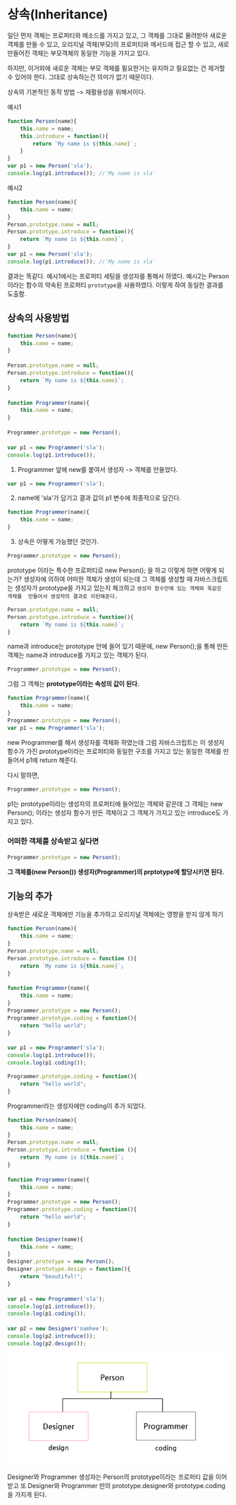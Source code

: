 # 상속(Inheritance)

일단 먼저 객체는 프로퍼티와 메소드를 가지고 있고, 그 객체를 그대로 물려받아 새로운 객체를 만들 수 있고, 오리지널 객체(부모)의 프로퍼티와 메서드에 접근 할 수 있고,  새로만들어진 객체는 부모객체의 동일한 기능을 가지고 있다.

하지만, 이거외에 새로운 객체는 부모 객체를 필요한거는 유지하고 필요없는 건 제거할 수 있어야 한다. 그대로 상속하는건 의미가 없기 때문이다.

상속의 기본적인 동작 방법 -> 재활용성을 위해서이다.

예시1

```js
function Person(name){
    this.name = name;
    this.introduce = function(){
        return `My name is ${this.name}`;
    }
}
var p1 = new Person('sla');
console.log(p1.introduce()); //'My name is sla'
```

예시2

```js
function Person(name){
    this.name = name;
}
Person.prototype.name = null;
Person.prototype.introduce = function(){
    return `My name is ${this.name}`;
}
var p1 = new Person('sla');
console.log(p1.introduce()); //'My name is sla'
```

결과는 똑같다. 
예시1에서는 프로퍼티 세팅을 생성자를 통해서 하였다.
예시2는 Person이라는 함수의 약속된 프로퍼티 `prototype`을 사용하였다.  이렇게 하여 동일한 결과를 도출함.



## 상속의 사용방법

```js
function Person(name){
    this.name = name;
}

Person.prototype.name = null;
Person.prototype.introduce = function(){
    return `My name is ${this.name}`;
}

function Programmer(name){
    this.name = name;
}

Programmer.prototype = new Person();

var p1 = new Programmer('sla');
console.log(p1.introduce());
```

1. Programmer 앞에 new를 붙여서 생성자 -> 객체를 만들었다.

```js
var p1 = new Programmer('sla');
```

2. name에 'sla'가 담기고 결과 값이 p1 변수에 최종적으로 담긴다.

```js
function Programmer(name){
    this.name = name;
}
```

3. 상속은 어떻게 가능했던 것인가.

```js
Programmer.prototype = new Person();
```

prototype 이라는 특수한 프로퍼티로 new Person(); 을 하고 이렇게 하면 어떻게 되는가?
생성자에 의하여 어떠한 객체가 생성이 되는데 
그 객체를 생성할 때 자바스크립트는 생성자가 prototype을 가지고 있는지 체크하고 
`생성자 함수안에 있는 객체와 똑같은 객체를  만들어서 생성자의 결과로 리턴해준다.`

```js
Person.prototype.name = null;
Person.prototype.introduce = function(){
    return `My name is ${this.name}`;
}
```

name과 introduce는 prototype 안에 들어 있기 때문에,
new Person();을 통해 만든 객체는 name과 introduce를 가지고 있는 객체가 된다. 

```js
Programmer.prototype = new Person();
```

그럼 그 객체는 **prototype이라는 속성의 값이 된다.**

```js
function Programmer(name){
    this.name = name;
}
Programmer.prototype = new Person();
var p1 = new Programmer('sla');
```

 new Programmer를 해서 생성자를 객체화 하였는데 그럼 자바스크립트는 이 생성자 함수가 가진 prototype이라는 프로퍼티와 동일한 구조를 가지고 있는 동일한 객체를 만들어서 p1에 return 해준다.

다시 말하면,

```js
Programmer.prototype = new Person();
```

p1는 prototype이라는 생성자의 프로퍼티에 들어있는 객체와 같은데  그 객체는 new Person(); 이라는 생성자 함수가 만든 객체이고 그 객체가 가지고 있는 introduce도 가지고 있다.

### 어떠한 객체를 상속받고 싶다면 

```js
Programmer.prototype = new Person();
```

**그 객체를(new Person()) 생성자(Programmer)의 prptotype에 할당시키면 된다.**



## 기능의 추가

상속받은 새로운 객체에만 기능을 추가하고 오리지널 객체에는 영향을 받지 않게 하기

```js
function Person(name){
    this.name = name;
}
Person.prototype.name = null;
Person.prototype.introduce = function (){
    return `My name is ${this.name}`;
}

function Programmer(name){
    this.name = name;
}
Programmer.prototype = new Person();
Programmer.prototype.coding = function(){
    return "hello world";
}

var p1 = new Programmer('sla');
console.log(p1.introduce());
console.log(p1.coding());
```

```js
Programmer.prototype.coding = function(){
    return "hello world";
}
```

Programmer라는 생성자에만 coding이 추가 되었다. 



```js
function Person(name){
    this.name = name;
}
Person.prototype.name = null;
Person.prototype.introduce = function (){
    return `My name is ${this.name}`;
}

function Programmer(name){
    this.name = name;
}
Programmer.prototype = new Person();
Programmer.prototype.coding = function(){
    return "hello world";
}

function Designer(name){
    this.name = name;
}
Designer.prototype = new Person();
Designer.prototype.design = function(){
    return "beautiful!";
}

var p1 = new Programmer('sla');
console.log(p1.introduce());
console.log(p1.coding());

var p2 = new Designer('namhee');
console.log(p2.introduce());
console.log(p2.design());
```

![상속 설명 이미지](image/inheritance.png)

Designer와 Programmer 생성자는 Person의 prototype이라는 프로퍼티 값을 이어 받고 또 Designer와 Programmer 만의 prototype.designer와 prototype.coding을 가지게 된다.